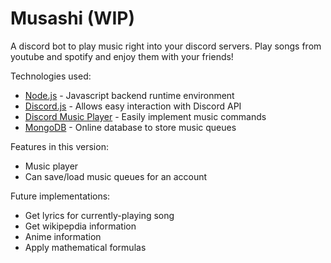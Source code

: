 # Musashi (WIP)

A discord bot to play music right into your discord servers. Play songs from youtube and spotify and enjoy them with your friends!

Technologies used:

- [Node.js](https://nodejs.org/en/) - Javascript backend runtime environment
- [Discord.js](https://reactjs.org/) - Allows easy interaction with Discord API
- [Discord Music Player](https://redux.js.org/) - Easily implement music commands
- [MongoDB](https://www.mongodb.com/) - Online database to store music queues

Features in this version:

- Music player
- Can save/load music queues for an account

Future implementations:

- Get lyrics for currently-playing song
- Get wikipepdia information
- Anime information
- Apply mathematical formulas
